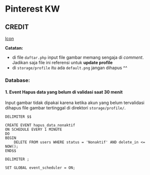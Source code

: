 # Pinterest KW

## CREDIT

[Icon](https://id.pinterest.com/pin/408912841182046181/)

**Catatan:**

- di file `daftar.php` input file gambar memang sengaja di *comment*. Jadikan saja file ini referensi untuk **update profile**
- di `storage/profile` itu ada `default.png` jangan dihapus ^^

### Database:

#### 1. Event Hapus data yang belum di validasi saat 30 menit

Input gambar tidak dipakai karena ketika akun yang belum tervalidasi dihapus file gambar tertinggal di direktori `storage/profile/`.

```
DELIMITER $$

CREATE EVENT hapus_data_nonaktif
ON SCHEDULE EVERY 1 MINUTE
DO
BEGIN
    DELETE FROM users WHERE status = 'Nonaktif' AND delete_in <= NOW();
END$$

DELIMITER ;
```

```
SET GLOBAL event_scheduler = ON;
```
